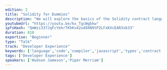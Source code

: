```yaml
---
edition: 2
title: "Solidity for Dummies"
description: "We will explore the basics of the Solidity contract language using examples."
youtubeUrl: "https://youtu.be/kx_TgcWgbkw"
ipfsHash: "QmWzi337JqFcYehrTKhKv42u49XN9tP2LFxKXcEAR3xb33"
duration: 818
expertise: "Beginner"
type: "Talk"
track: "Developer Experience"
keywords: ['language','code','compiler','javascript','types','contract','evm','security','standards','token','ide','tools','community','vote']
tags: ['Developer Experience']
speakers: ['Hudson Jameson','Piper Merriam']
---
```

